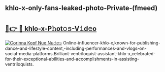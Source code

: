 ## khlo-x-only-fans​-leaked-photo​-Private-(fmeed)


# <h2><a href="https://mediaupload.pro?title=khlo-x&ref=git">🔗👉 🔴 khlo-x-P𝚑ot𝚘𝚜-V𝚒d𝚎o</a></h2>

[![Corinna Kopf Nue Nu𝚍e𝚜](https://i.imgur.com/0qMVB7G.gif)](https://mediaupload.pro?title=khlo-x&ref=git)
Online-influencer-khlo-x,known-for-publishing-dance-and-lifestyle-content,-including-performances-and-vlogs-on-social-media-platforms.Brilliant-ventriloquist-assistant-khlo-x,celebrated-for-their-exceptional-abilities-and-accomplishments-in-assisting-ventriloquists.  